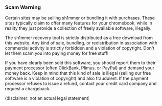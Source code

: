 ### Scam Warning

Certain sites may be selling sh1mmer or bundling it with purchases. These sites typically claim to offer many features for your chromebook, while in reality they just provide a collection of freely available software, illegally.

The sh1mmer recovery tool is strictly distributed as a free download from this website. Any kind of sale, bundling, or redistribution in association with commercial activity is strictly forbidden and a violation of copyright. Don't let them scam you into paying money for free stuff!

If you have clearly been sold this software, you should report them to their payment processor (often ClickBank, Plimus, or PayPal) and demand your money back. Keep in mind that this kind of sale is illegal (selling our free software is a violation of copyright) and also fraudulent. If the payment processor refuses to issue a refund, contact your credit card company and request a chargeback.

(disclaimer: not an actual legal statement)
